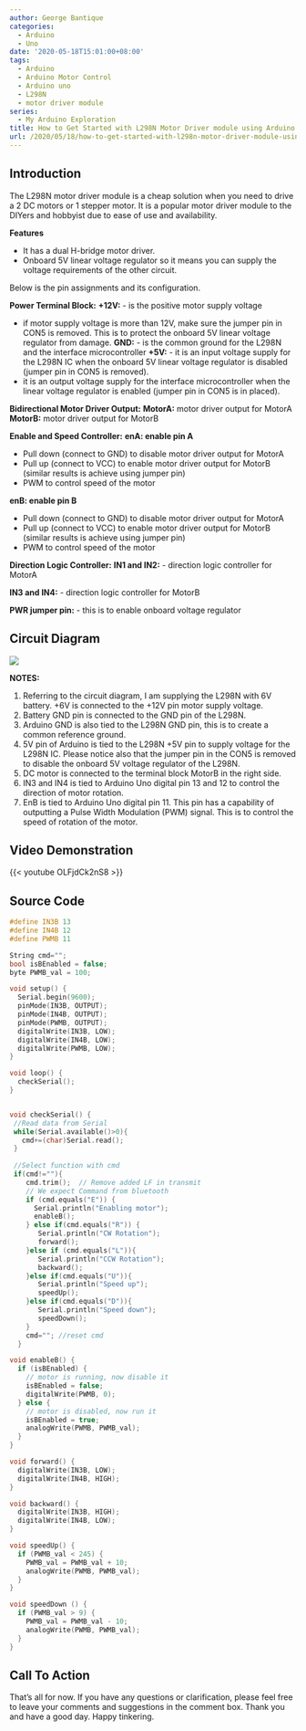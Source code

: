 ```yaml
---
author: George Bantique
categories:
  - Arduino
  - Uno
date: '2020-05-18T15:01:00+08:00'
tags:
  - Arduino
  - Arduino Motor Control
  - Arduino uno
  - L298N
  - motor driver module
series:
  - My Arduino Exploration
title: How to Get Started with L298N Motor Driver module using Arduino
url: /2020/05/18/how-to-get-started-with-l298n-motor-driver-module-using-arduino/
---
```


## **Introduction**

The L298N motor driver module is a cheap solution when you need to drive a 2 DC motors or 1 stepper motor. It is a popular motor driver module to the DIYers and hobbyist due to ease of use and availability.

**Features**
* It has a dual H-bridge motor driver.
* Onboard 5V linear voltage regulator so it means you can supply the voltage requirements of the other circuit.

Below is the pin assignments and its configuration.

**Power Terminal Block:**
**+12V:** - is the positive motor supply voltage
- if motor supply voltage is more than 12V, make sure the jumper pin in CON5 is removed. This is to protect the onboard 5V linear voltage regulator from damage.
**GND:** - is the common ground for the L298N and the interface microcontroller
**+5V:** - it is an input voltage supply for the L298N IC when the onboard 5V linear voltage regulator is disabled (jumper pin in CON5 is removed).
- it is an output voltage supply for the interface microcontroller when the linear voltage regulator is enabled (jumper pin in CON5 is in placed).

**Bidirectional Motor Driver Output:**
**MotorA:** motor driver output for MotorA
**MotorB:** motor driver output for MotorB

**Enable and Speed Controller:**
**enA: enable pin A**
- Pull down (connect to GND) to disable motor driver output for MotorA
- Pull up (connect to VCC) to enable motor driver output for MotorB (similar results is achieve using jumper pin)
- PWM to control speed of the motor

**enB: enable pin B**
- Pull down (connect to GND) to disable motor driver output for MotorA
- Pull up (connect to VCC) to enable motor driver output for MotorB (similar results is achieve using jumper pin)
- PWM to control speed of the motor

**Direction Logic Controller:**
**IN1 and IN2:** - direction logic controller for MotorA

**IN3 and IN4:** - direction logic controller for MotorB

**PWR jumper pin:** - this is to enable onboard voltage regulator

## **Circuit Diagram**

![](/images/L298N-Demo-Schem.png)

**NOTES:**
1. Referring to the circuit diagram, I am supplying the L298N with 6V battery. +6V is connected to the +12V pin motor supply voltage.
2. Battery GND pin is connected to the GND pin of the L298N.
3. Arduino GND is also tied to the L298N GND pin, this is to create a common reference ground.
4. 5V pin of Arduino is tied to the L298N +5V pin to supply voltage for the L298N IC. Please notice also that the jumper pin in the CON5 is removed to disable the onboard 5V voltage regulator of the L298N.
5. DC motor is connected to the terminal block MotorB in the right side.
6. IN3 and IN4 is tied to Arduino Uno digital pin 13 and 12 to control the direction of motor rotation.
7. EnB is tied to Arduino Uno digital pin 11. This pin has a capability of outputting a Pulse Width Modulation (PWM) signal. This is to control the speed of rotation of the motor.

## **Video Demonstration**

{{< youtube OLFjdCk2nS8 >}}

## **Source Code**

```cpp { lineNos="true" wrap="true" }
#define IN3B 13
#define IN4B 12
#define PWMB 11

String cmd="";
bool isBEnabled = false;
byte PWMB_val = 100;

void setup() {
  Serial.begin(9600);
  pinMode(IN3B, OUTPUT);
  pinMode(IN4B, OUTPUT);
  pinMode(PWMB, OUTPUT);
  digitalWrite(IN3B, LOW);
  digitalWrite(IN4B, LOW);
  digitalWrite(PWMB, LOW);
}

void loop() {
  checkSerial();
}


void checkSerial() {
 //Read data from Serial
 while(Serial.available()>0){
   cmd+=(char)Serial.read();
 }
 
 //Select function with cmd
 if(cmd!=""){
    cmd.trim();  // Remove added LF in transmit
    // We expect Command from bluetooth
    if (cmd.equals("E")) {
      Serial.println("Enabling motor");
      enableB();
    } else if(cmd.equals("R")) {
       Serial.println("CW Rotation");
       forward();
    }else if (cmd.equals("L")){
       Serial.println("CCW Rotation");
       backward();
    }else if(cmd.equals("U")){
       Serial.println("Speed up");   
       speedUp();
    }else if(cmd.equals("D")){
       Serial.println("Speed down");
       speedDown();
    }
    cmd=""; //reset cmd
  }

void enableB() {
  if (isBEnabled) {
    // motor is running, now disable it
    isBEnabled = false;
    digitalWrite(PWMB, 0);
  } else {
    // motor is disabled, now run it
    isBEnabled = true;
    analogWrite(PWMB, PWMB_val);
  }
}

void forward() {
  digitalWrite(IN3B, LOW);
  digitalWrite(IN4B, HIGH);
}

void backward() {
  digitalWrite(IN3B, HIGH);
  digitalWrite(IN4B, LOW);
}

void speedUp() {
  if (PWMB_val < 245) {
    PWMB_val = PWMB_val + 10;
    analogWrite(PWMB, PWMB_val);
  }
}

void speedDown () {
  if (PWMB_val > 9) {
    PWMB_val = PWMB_val - 10;
    analogWrite(PWMB, PWMB_val);
  }
}
```

## **Call To Action**

That’s all for now. If you have any questions or clarification, please feel free to leave your comments and suggestions in the comment box.
Thank you and have a good day.
Happy tinkering.


